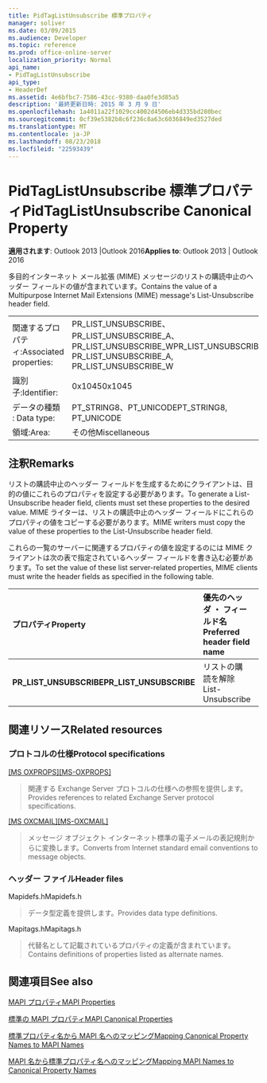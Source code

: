 ```yaml
---
title: PidTagListUnsubscribe 標準プロパティ
manager: soliver
ms.date: 03/09/2015
ms.audience: Developer
ms.topic: reference
ms.prod: office-online-server
localization_priority: Normal
api_name:
- PidTagListUnsubscribe
api_type:
- HeaderDef
ms.assetid: 4e6bfbc7-7586-43cc-9380-daa0fe3d85a5
description: '最終更新日時: 2015 年 3 月 9 日'
ms.openlocfilehash: 1a4011a22f1029cc4002d4506eb4d335bd280bec
ms.sourcegitcommit: 0cf39e5382b8c6f236c8a63c6036849ed3527ded
ms.translationtype: MT
ms.contentlocale: ja-JP
ms.lasthandoff: 08/23/2018
ms.locfileid: "22593439"
---
```

# <a name="pidtaglistunsubscribe-canonical-property"></a><span data-ttu-id="e89a1-103">PidTagListUnsubscribe 標準プロパティ</span><span class="sxs-lookup"><span data-stu-id="e89a1-103">PidTagListUnsubscribe Canonical Property</span></span>

  
  
<span data-ttu-id="e89a1-104">**適用されます**: Outlook 2013 |Outlook 2016</span><span class="sxs-lookup"><span data-stu-id="e89a1-104">**Applies to**: Outlook 2013 | Outlook 2016</span></span> 
  
<span data-ttu-id="e89a1-105">多目的インターネット メール拡張 (MIME) メッセージのリストの購読中止のヘッダー フィールドの値が含まれています。</span><span class="sxs-lookup"><span data-stu-id="e89a1-105">Contains the value of a Multipurpose Internet Mail Extensions (MIME) message's List-Unsubscribe header field.</span></span>
  
|||
|:-----|:-----|
|<span data-ttu-id="e89a1-106">関連するプロパティ:</span><span class="sxs-lookup"><span data-stu-id="e89a1-106">Associated properties:</span></span>  <br/> |<span data-ttu-id="e89a1-107">PR_LIST_UNSUBSCRIBE、PR_LIST_UNSUBSCRIBE_A、PR_LIST_UNSUBSCRIBE_W</span><span class="sxs-lookup"><span data-stu-id="e89a1-107">PR_LIST_UNSUBSCRIBE, PR_LIST_UNSUBSCRIBE_A, PR_LIST_UNSUBSCRIBE_W</span></span>  <br/> |
|<span data-ttu-id="e89a1-108">識別子:</span><span class="sxs-lookup"><span data-stu-id="e89a1-108">Identifier:</span></span>  <br/> |<span data-ttu-id="e89a1-109">0x1045</span><span class="sxs-lookup"><span data-stu-id="e89a1-109">0x1045</span></span>  <br/> |
|<span data-ttu-id="e89a1-110">データの種類 : </span><span class="sxs-lookup"><span data-stu-id="e89a1-110">Data type:</span></span>  <br/> |<span data-ttu-id="e89a1-111">PT_STRING8、PT_UNICODE</span><span class="sxs-lookup"><span data-stu-id="e89a1-111">PT_STRING8, PT_UNICODE</span></span>  <br/> |
|<span data-ttu-id="e89a1-112">領域:</span><span class="sxs-lookup"><span data-stu-id="e89a1-112">Area:</span></span>  <br/> |<span data-ttu-id="e89a1-113">その他</span><span class="sxs-lookup"><span data-stu-id="e89a1-113">Miscellaneous</span></span>  <br/> |
   
## <a name="remarks"></a><span data-ttu-id="e89a1-114">注釈</span><span class="sxs-lookup"><span data-stu-id="e89a1-114">Remarks</span></span>

<span data-ttu-id="e89a1-115">リストの購読中止のヘッダー フィールドを生成するためにクライアントは、目的の値にこれらのプロパティを設定する必要があります。</span><span class="sxs-lookup"><span data-stu-id="e89a1-115">To generate a List-Unsubscribe header field, clients must set these properties to the desired value.</span></span> <span data-ttu-id="e89a1-116">MIME ライターは、リストの購読中止のヘッダー フィールドにこれらのプロパティの値をコピーする必要があります。</span><span class="sxs-lookup"><span data-stu-id="e89a1-116">MIME writers must copy the value of these properties to the List-Unsubscribe header field.</span></span>
  
<span data-ttu-id="e89a1-117">これらの一覧のサーバーに関連するプロパティの値を設定するのには MIME クライアントは次の表で指定されているヘッダー フィールドを書き込む必要があります。</span><span class="sxs-lookup"><span data-stu-id="e89a1-117">To set the value of these list server-related properties, MIME clients must write the header fields as specified in the following table.</span></span>
  
|<span data-ttu-id="e89a1-118">**プロパティ**</span><span class="sxs-lookup"><span data-stu-id="e89a1-118">**Property**</span></span>|<span data-ttu-id="e89a1-119">**優先のヘッダ ・ フィールド名**</span><span class="sxs-lookup"><span data-stu-id="e89a1-119">**Preferred header field name**</span></span>|<span data-ttu-id="e89a1-120">**別のヘッダ ・ フィールド名**</span><span class="sxs-lookup"><span data-stu-id="e89a1-120">**Alternate header field name**</span></span>|
|:-----|:-----|:-----|
|<span data-ttu-id="e89a1-121">**PR_LIST_UNSUBSCRIBE**</span><span class="sxs-lookup"><span data-stu-id="e89a1-121">**PR_LIST_UNSUBSCRIBE**</span></span> <br/> |<span data-ttu-id="e89a1-122">リストの購読を解除</span><span class="sxs-lookup"><span data-stu-id="e89a1-122">List-Unsubscribe</span></span>  <br/> |<span data-ttu-id="e89a1-123">X リストの購読中止</span><span class="sxs-lookup"><span data-stu-id="e89a1-123">X-List-Unsubscribe</span></span>  <br/> |
   
## <a name="related-resources"></a><span data-ttu-id="e89a1-124">関連リソース</span><span class="sxs-lookup"><span data-stu-id="e89a1-124">Related resources</span></span>

### <a name="protocol-specifications"></a><span data-ttu-id="e89a1-125">プロトコルの仕様</span><span class="sxs-lookup"><span data-stu-id="e89a1-125">Protocol specifications</span></span>

<span data-ttu-id="e89a1-126">[[MS OXPROPS]](http://msdn.microsoft.com/library/f6ab1613-aefe-447d-a49c-18217230b148%28Office.15%29.aspx)</span><span class="sxs-lookup"><span data-stu-id="e89a1-126">[[MS-OXPROPS]](http://msdn.microsoft.com/library/f6ab1613-aefe-447d-a49c-18217230b148%28Office.15%29.aspx)</span></span>
  
> <span data-ttu-id="e89a1-127">関連する Exchange Server プロトコルの仕様への参照を提供します。</span><span class="sxs-lookup"><span data-stu-id="e89a1-127">Provides references to related Exchange Server protocol specifications.</span></span>
    
<span data-ttu-id="e89a1-128">[[MS OXCMAIL]](http://msdn.microsoft.com/library/b60d48db-183f-4bf5-a908-f584e62cb2d4%28Office.15%29.aspx)</span><span class="sxs-lookup"><span data-stu-id="e89a1-128">[[MS-OXCMAIL]](http://msdn.microsoft.com/library/b60d48db-183f-4bf5-a908-f584e62cb2d4%28Office.15%29.aspx)</span></span>
  
> <span data-ttu-id="e89a1-129">メッセージ オブジェクト インターネット標準の電子メールの表記規則からに変換します。</span><span class="sxs-lookup"><span data-stu-id="e89a1-129">Converts from Internet standard email conventions to message objects.</span></span>
    
### <a name="header-files"></a><span data-ttu-id="e89a1-130">ヘッダー ファイル</span><span class="sxs-lookup"><span data-stu-id="e89a1-130">Header files</span></span>

<span data-ttu-id="e89a1-131">Mapidefs.h</span><span class="sxs-lookup"><span data-stu-id="e89a1-131">Mapidefs.h</span></span>
  
> <span data-ttu-id="e89a1-132">データ型定義を提供します。</span><span class="sxs-lookup"><span data-stu-id="e89a1-132">Provides data type definitions.</span></span>
    
<span data-ttu-id="e89a1-133">Mapitags.h</span><span class="sxs-lookup"><span data-stu-id="e89a1-133">Mapitags.h</span></span>
  
> <span data-ttu-id="e89a1-134">代替名として記載されているプロパティの定義が含まれています。</span><span class="sxs-lookup"><span data-stu-id="e89a1-134">Contains definitions of properties listed as alternate names.</span></span>
    
## <a name="see-also"></a><span data-ttu-id="e89a1-135">関連項目</span><span class="sxs-lookup"><span data-stu-id="e89a1-135">See also</span></span>



[<span data-ttu-id="e89a1-136">MAPI プロパティ</span><span class="sxs-lookup"><span data-stu-id="e89a1-136">MAPI Properties</span></span>](mapi-properties.md)
  
[<span data-ttu-id="e89a1-137">標準の MAPI プロパティ</span><span class="sxs-lookup"><span data-stu-id="e89a1-137">MAPI Canonical Properties</span></span>](mapi-canonical-properties.md)
  
[<span data-ttu-id="e89a1-138">標準プロパティ名から MAPI 名へのマッピング</span><span class="sxs-lookup"><span data-stu-id="e89a1-138">Mapping Canonical Property Names to MAPI Names</span></span>](mapping-canonical-property-names-to-mapi-names.md)
  
[<span data-ttu-id="e89a1-139">MAPI 名から標準プロパティ名へのマッピング</span><span class="sxs-lookup"><span data-stu-id="e89a1-139">Mapping MAPI Names to Canonical Property Names</span></span>](mapping-mapi-names-to-canonical-property-names.md)

